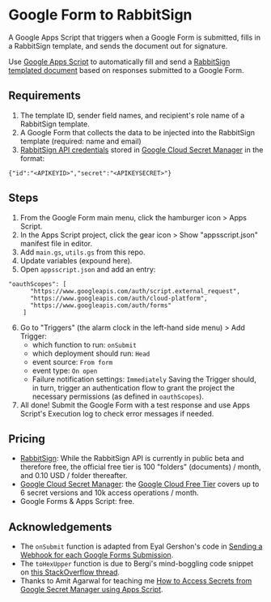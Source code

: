 # Google Form to RabbitSign

A Google Apps Script that triggers when a Google Form is submitted, fills in a RabbitSign template, and sends the document out for signature.

Use [Google Apps Script](https://developers.google.com/apps-script) to automatically fill and send a [RabbitSign templated document](https://www.rabbitsign.com/faq.html#templates) based on responses submitted to a Google Form.

## Requirements
1. The template ID, sender field names, and recipient's role name of a RabbitSign template.
2. A Google Form that collects the data to be injected into the RabbitSign template (required: name and email)
3. [RabbitSign API credentials](https://www.rabbitsign.com/developer.html) stored in [Google Cloud Secret Manager](https://cloud.google.com/security/products/secret-manager) in the format:

```
{"id":"<APIKEYID>","secret":"<APIKEYSECRET>"}
```

## Steps
1. From the Google Form main menu, click the hamburger icon > Apps Script.
2. In the Apps Script project, click the gear icon > Show "appsscript.json" manifest file in editor.
3. Add `main.gs`, `utils.gs` from this repo.
4. Update variables (expound here).
5. Open `appsscript.json` and add an entry:
```
"oauthScopes": [
      "https://www.googleapis.com/auth/script.external_request",
      "https://www.googleapis.com/auth/cloud-platform",
      "https://www.googleapis.com/auth/forms"
    ]
```
6. Go to "Triggers" (the alarm clock in the left-hand side menu) > Add Trigger:
    - which function to run: `onSubmit`
    - which deployment should run: `Head`
    - event source: `From form`
    - event type: `On open`
    - Failure notification settings: `Immediately`
Saving the Trigger should, in turn, trigger an authentication flow to grant the project the necessary permissions (as defined in `oauthScopes`).
7. All done! Submit the Google Form with a test response and use Apps Script's Execution log to check error messages if needed.

## Pricing
- [RabbitSign](https://www.rabbitsign.com/developer.html): While the RabbitSign API is currently in public beta and therefore free, the official free tier is 100 "folders" (documents) / month, and 0.10 USD / folder thereafter.
- [Google Cloud Secret Manager](https://cloud.google.com/security/products/secret-manager?hl=en#pricing): the [Google Cloud Free Tier](https://cloud.google.com/free/docs/free-cloud-features#secret-manager) covers up to 6 secret versions and 10k access operations / month.
- Google Forms & Apps Script: free.

## Acknowledgements
- The `onSubmit` function is adapted from Eyal Gershon's code in [Sending a Webhook for each Google Forms Submission](https://medium.com/@eyalgershon/sending-a-webhook-for-each-google-forms-submission-a0e73f72b397).
- The `toHexUpper` function is due to Bergi's mind-boggling code snippet on [this StackOverflow thread](https://stackoverflow.com/questions/34309988/byte-array-to-hex-string-conversion-in-javascript).
- Thanks to Amit Agarwal for teaching me [How to Access Secrets from Google Secret Manager using Apps Script](https://www.labnol.org/google-secret-manager-240330).